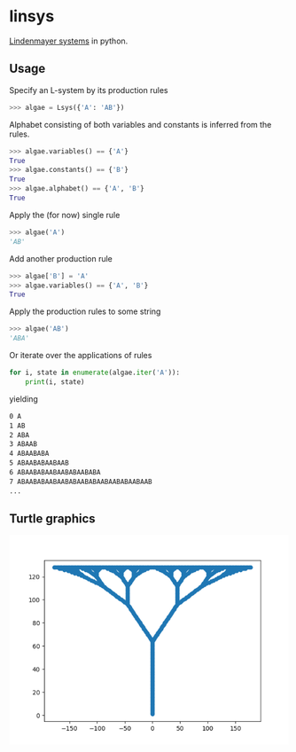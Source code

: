 # linsys

[Lindenmayer systems](https://en.wikipedia.org/wiki/L-system) in python.


## Usage

Specify an L-system by its production rules

```python
>>> algae = Lsys({'A': 'AB'})
```

Alphabet consisting of both variables and constants is inferred from the rules.

```python
>>> algae.variables() == {'A'}
True
>>> algae.constants() == {'B'}
True
>>> algae.alphabet() == {'A', 'B'}
True
```

Apply the (for now) single rule

```python
>>> algae('A')
'AB'
```

Add another production rule

```python
>>> algae['B'] = 'A'
>>> algae.variables() == {'A', 'B'}
True
```

Apply the production rules to some string

```python
>>> algae('AB')
'ABA'
```

Or iterate over the applications of rules

```python
for i, state in enumerate(algae.iter('A')):
    print(i, state)
```

yielding

```sh
0 A
1 AB
2 ABA
3 ABAAB
4 ABAABABA
5 ABAABABAABAAB
6 ABAABABAABAABABAABABA
7 ABAABABAABAABABAABABAABAABABAABAAB
...
```

## Turtle graphics

![Fractal Tree](linsys/tree.png)
